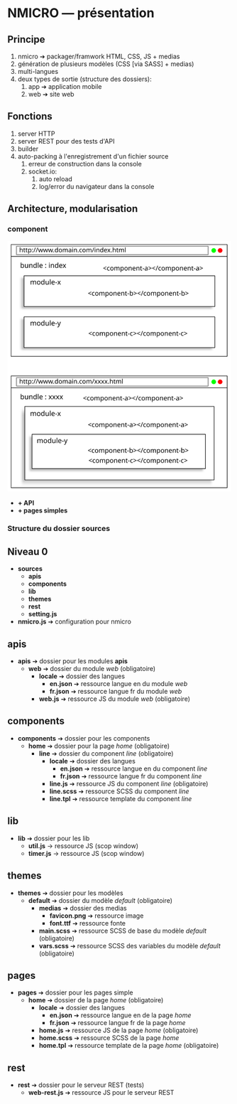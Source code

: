 # NMICRO — présentation

## Principe

1. nmicro ➔ packager/framwork HTML, CSS, JS + medias
1. génération de plusieurs modèles (CSS [via SASS] + medias)
1. multi-langues
1. deux types de sortie (structure des dossiers):
	1. app ➔ application mobile
	1. web ➔ site web

## Fonctions

1. server HTTP
1. server REST pour des tests d'API
1. builder
1. auto-packing à l'enregistrement d'un fichier source
	1. erreur de construction dans la console
	1. socket.io:
		1. auto reload
		1. log/error du navigateur dans la console

## Architecture, modularisation

### component

![Schema NMICRO](demo/sources/themes/default/medias/nm-schema.svg)

- **+ API**
- **+ pages simples**

### Structure du dossier **sources**

## Niveau 0
- **sources**
	- **apis**
	- **components**
	- **lib**
	- **themes**
	- **rest**
	- **setting.js**
- **nmicro.js** ➔ configuration pour nmicro

## apis

- **apis** ➔ dossier pour les modules **apis**
	- **web** ➔ dossier du module *web*  (obligatoire)
		- **locale** ➔ dossier des langues
			- **en.json** ➔ ressource langue en du module *web*
			- **fr.json** ➔ ressource langue fr du module *web*
		- **web.js** ➔ ressource JS du module *web*  (obligatoire)

## components

- **components** ➔ dossier pour les components
	- **home** ➔ dossier pour la page *home*  (obligatoire)
		- **line** ➔ dossier du component *line*  (obligatoire)
			- **locale** ➔ dossier des langues
				- **en.json** ➔ ressource langue en du component *line*
				- **fr.json** ➔ ressource langue fr du component *line*
			- **line.js** ➔ ressource JS du component *line*  (obligatoire)
			- **line.scss** ➔ ressource SCSS du component *line*
			- **line.tpl** ➔ ressource template du component *line*

## lib

- **lib** ➔ dossier pour les lib
	- **util.js** -> ressource JS (scop window)
	- **timer.js** -> ressource JS (scop window)

## themes

- **themes** ➔ dossier pour les modèles
	- **default** ➔ dossier du modèle *default*  (obligatoire)
		- **medias** ➔ dossier des medias
			- **favicon.png** ➔ ressource image
			- **font.ttf** ➔ ressource fonte
		- **main.scss** ➔ ressource SCSS de base du modèle *default* (obligatoire)
		- **vars.scss** ➔ ressource SCSS des variables du modèle *default* (obligatoire)

## pages

- **pages** ➔ dossier pour les pages simple
	- **home** ➔ dossier de la page *home*  (obligatoire)
		- **locale** ➔ dossier des langues
			- **en.json** ➔ ressource langue en de la page *home*
			- **fr.json** ➔ ressource langue fr de la page *home*
		- **home.js** ➔ ressource JS de la page *home*  (obligatoire)
		- **home.scss** ➔ ressource SCSS de la page *home*
		- **home.tpl** ➔ ressource template de la page *home*  (obligatoire)

## rest

- **rest** ➔ dossier pour le serveur REST (tests)
	- **web-rest.js** ➔ ressource JS pour le serveur REST

